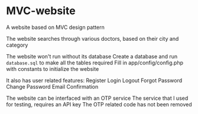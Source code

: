 # MVC-website
A website based on MVC design pattern

The website searches through various doctors, based on their city and category

The website won't run without its database
Create a database and run `database.sql` to make all the tables required
Fill in app/config/config.php with constants to initialize the website

It also has user related features:
	Register
	Login
	Logout
	Forgot Password
	Change Password
	Email Confirmation

The website can be interfaced with an OTP service
The service that I used for testing, requires an API key
The OTP related code has not been removed